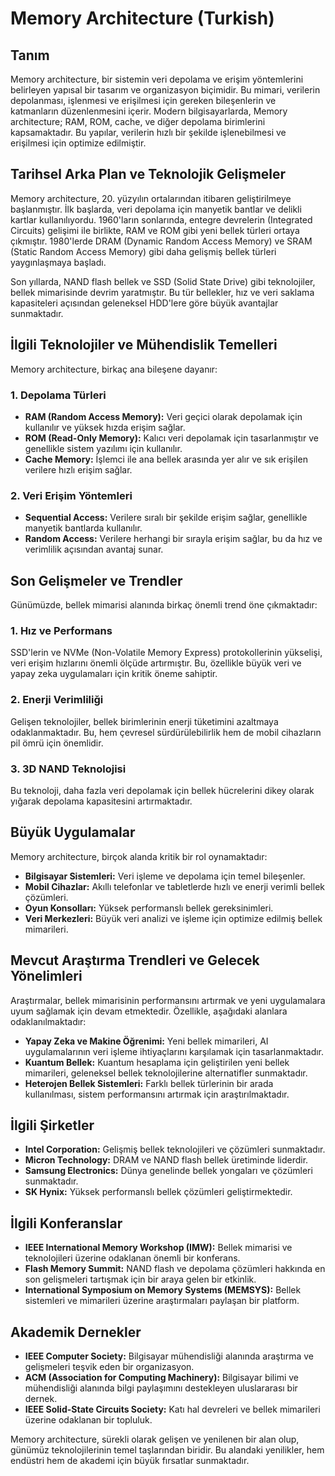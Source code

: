 # Memory Architecture (Turkish)

## Tanım

Memory architecture, bir sistemin veri depolama ve erişim yöntemlerini belirleyen yapısal bir tasarım ve organizasyon biçimidir. Bu mimari, verilerin depolanması, işlenmesi ve erişilmesi için gereken bileşenlerin ve katmanların düzenlenmesini içerir. Modern bilgisayarlarda, Memory architecture; RAM, ROM, cache, ve diğer depolama birimlerini kapsamaktadır. Bu yapılar, verilerin hızlı bir şekilde işlenebilmesi ve erişilmesi için optimize edilmiştir.

## Tarihsel Arka Plan ve Teknolojik Gelişmeler

Memory architecture, 20. yüzyılın ortalarından itibaren geliştirilmeye başlanmıştır. İlk başlarda, veri depolama için manyetik bantlar ve delikli kartlar kullanılıyordu. 1960'ların sonlarında, entegre devrelerin (Integrated Circuits) gelişimi ile birlikte, RAM ve ROM gibi yeni bellek türleri ortaya çıkmıştır. 1980'lerde DRAM (Dynamic Random Access Memory) ve SRAM (Static Random Access Memory) gibi daha gelişmiş bellek türleri yaygınlaşmaya başladı.

Son yıllarda, NAND flash bellek ve SSD (Solid State Drive) gibi teknolojiler, bellek mimarisinde devrim yaratmıştır. Bu tür bellekler, hız ve veri saklama kapasiteleri açısından geleneksel HDD'lere göre büyük avantajlar sunmaktadır.

## İlgili Teknolojiler ve Mühendislik Temelleri

Memory architecture, birkaç ana bileşene dayanır:

### 1. Depolama Türleri
- **RAM (Random Access Memory):** Veri geçici olarak depolamak için kullanılır ve yüksek hızda erişim sağlar.
- **ROM (Read-Only Memory):** Kalıcı veri depolamak için tasarlanmıştır ve genellikle sistem yazılımı için kullanılır.
- **Cache Memory:** İşlemci ile ana bellek arasında yer alır ve sık erişilen verilere hızlı erişim sağlar.

### 2. Veri Erişim Yöntemleri
- **Sequential Access:** Verilere sıralı bir şekilde erişim sağlar, genellikle manyetik bantlarda kullanılır.
- **Random Access:** Verilere herhangi bir sırayla erişim sağlar, bu da hız ve verimlilik açısından avantaj sunar.

## Son Gelişmeler ve Trendler

Günümüzde, bellek mimarisi alanında birkaç önemli trend öne çıkmaktadır:

### 1. Hız ve Performans
SSD'lerin ve NVMe (Non-Volatile Memory Express) protokollerinin yükselişi, veri erişim hızlarını önemli ölçüde artırmıştır. Bu, özellikle büyük veri ve yapay zeka uygulamaları için kritik öneme sahiptir.

### 2. Enerji Verimliliği
Gelişen teknolojiler, bellek birimlerinin enerji tüketimini azaltmaya odaklanmaktadır. Bu, hem çevresel sürdürülebilirlik hem de mobil cihazların pil ömrü için önemlidir.

### 3. 3D NAND Teknolojisi
Bu teknoloji, daha fazla veri depolamak için bellek hücrelerini dikey olarak yığarak depolama kapasitesini artırmaktadır.

## Büyük Uygulamalar

Memory architecture, birçok alanda kritik bir rol oynamaktadır:

- **Bilgisayar Sistemleri:** Veri işleme ve depolama için temel bileşenler.
- **Mobil Cihazlar:** Akıllı telefonlar ve tabletlerde hızlı ve enerji verimli bellek çözümleri.
- **Oyun Konsolları:** Yüksek performanslı bellek gereksinimleri.
- **Veri Merkezleri:** Büyük veri analizi ve işleme için optimize edilmiş bellek mimarileri.

## Mevcut Araştırma Trendleri ve Gelecek Yönelimleri

Araştırmalar, bellek mimarisinin performansını artırmak ve yeni uygulamalara uyum sağlamak için devam etmektedir. Özellikle, aşağıdaki alanlara odaklanılmaktadır:

- **Yapay Zeka ve Makine Öğrenimi:** Yeni bellek mimarileri, AI uygulamalarının veri işleme ihtiyaçlarını karşılamak için tasarlanmaktadır.
- **Kuantum Bellek:** Kuantum hesaplama için geliştirilen yeni bellek mimarileri, geleneksel bellek teknolojilerine alternatifler sunmaktadır.
- **Heterojen Bellek Sistemleri:** Farklı bellek türlerinin bir arada kullanılması, sistem performansını artırmak için araştırılmaktadır.

## İlgili Şirketler

- **Intel Corporation:** Gelişmiş bellek teknolojileri ve çözümleri sunmaktadır.
- **Micron Technology:** DRAM ve NAND flash bellek üretiminde liderdir.
- **Samsung Electronics:** Dünya genelinde bellek yongaları ve çözümleri sunmaktadır.
- **SK Hynix:** Yüksek performanslı bellek çözümleri geliştirmektedir.

## İlgili Konferanslar

- **IEEE International Memory Workshop (IMW):** Bellek mimarisi ve teknolojileri üzerine odaklanan önemli bir konferans.
- **Flash Memory Summit:** NAND flash ve depolama çözümleri hakkında en son gelişmeleri tartışmak için bir araya gelen bir etkinlik.
- **International Symposium on Memory Systems (MEMSYS):** Bellek sistemleri ve mimarileri üzerine araştırmaları paylaşan bir platform.

## Akademik Dernekler

- **IEEE Computer Society:** Bilgisayar mühendisliği alanında araştırma ve gelişmeleri teşvik eden bir organizasyon.
- **ACM (Association for Computing Machinery):** Bilgisayar bilimi ve mühendisliği alanında bilgi paylaşımını destekleyen uluslararası bir dernek.
- **IEEE Solid-State Circuits Society:** Katı hal devreleri ve bellek mimarileri üzerine odaklanan bir topluluk.

Memory architecture, sürekli olarak gelişen ve yenilenen bir alan olup, günümüz teknolojilerinin temel taşlarından biridir. Bu alandaki yenilikler, hem endüstri hem de akademi için büyük fırsatlar sunmaktadır.